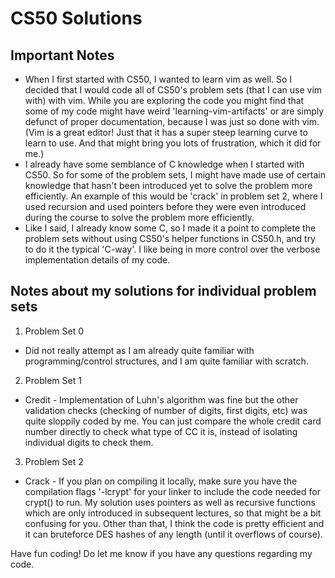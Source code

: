 # CS50 Solutions

## Important Notes

* When I first started with CS50, I wanted to learn vim as well. So I decided that I would code all of CS50's problem sets (that I can use vim with) with vim. While you are exploring the code you might find that some of my code might have weird 'learning-vim-artifacts' or are simply defunct of proper documentation, because I was just so done with vim. (Vim is a great editor! Just that it has a super steep learning curve to learn to use. And that might bring you lots of frustration, which it did for me.)
* I already have some semblance of C knowledge when I started with CS50. So for some of the problem sets, I might have made use of certain knowledge that hasn't been introduced yet to solve the problem more efficiently. An example of this would be 'crack' in problem set 2, where I used recursion and used pointers before they were even introduced during the course to solve the problem more efficiently.
* Like I said, I already know some C, so I made it a point to complete the problem sets without using CS50's helper functions in CS50.h, and try to do it the typical 'C-way'. I like being in more control over the verbose implementation details of my code.

## Notes about my solutions for individual problem sets

1. Problem Set 0
* Did not really attempt as I am already quite familiar with programming/control structures, and I am quite familiar with scratch.
2. Problem Set 1
* Credit - Implementation of Luhn's algorithm was fine but the other validation checks (checking of number of digits, first digits, etc) was quite sloppily coded by me. You can just compare the whole credit card number directly to check what type of CC it is, instead of isolating individual digits to check them.
3. Problem Set 2
* Crack - If you plan on compiling it locally, make sure you have the compilation flags '-lcrypt' for your linker to include the code needed for crypt() to run. My solution uses pointers as well as recursive functions which are only introduced in subsequent lectures, so that might be a bit confusing for you. Other than that, I think the code is pretty efficient and it can bruteforce DES hashes of any length (until it overflows of course).

Have fun coding! Do let me know if you have any questions regarding my code.
